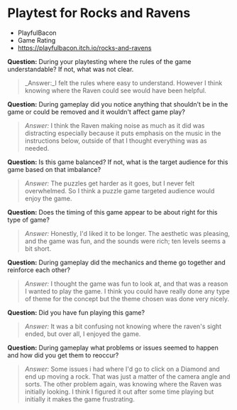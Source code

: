 # Playtest for Rocks and Ravens

* PlayfulBacon
* Game Rating
* https://playfulbacon.itch.io/rocks-and-ravens

**Question:** During your playtesting where the rules of the game understandable? If not, what was not clear.
> _Answer:_I felt the rules where easy to understand. However I think knowing where the Raven could see would have been helpful. 

**Question:** During gameplay did you notice anything that shouldn't be in the game or could be removed and it wouldn't affect game play?
> _Answer:_ I think the Raven making noise as much as it did was distracting especially because it puts emphasis on the music in the instructions below, outside of that I thought everything was as needed.

**Question:** Is this game balanced? If not, what is the target audience for this game based on that imbalance?
> _Answer:_ The puzzles get harder as it goes, but I never felt overwhelmed. So I think a puzzle game targeted audience would enjoy the game.

**Question:** Does the timing of this game appear to be about right for this type of game?
> _Answer:_ Honestly, I'd liked it to be longer. The aesthetic was pleasing, and the game was fun, and the sounds were rich; ten levels seems a bit short.

**Question:** During gameplay did the mechanics and theme go together and reinforce each other?
> _Answer:_ I thought the game was fun to look at, and that was a reason I wanted to play the game. I think you could have really done any type of theme for the concept but the theme chosen was done very nicely.

**Question:** Did you have fun playing this game?
> _Answer:_ It was a bit confusing not knowing where the raven's sight ended, but over all, I enjoyed the game.

**Question:** During gameplay what problems or issues seemed to happen and how did you get them to reoccur?
> _Answer:_ Some issues i had where I'd go to click on a Diamond and end up moving a rock. That was just a matter of the camera angle and sorts. The other problem again, was knowing where the Raven was initially looking. I think I figured it out after some time playing but initially it makes the game frustrating. 


